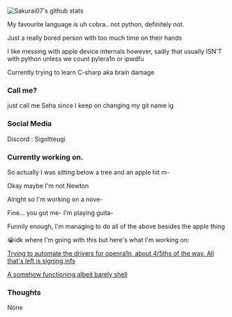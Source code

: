 

![Sakurai07's github stats](https://github-readme-stats.vercel.app/api?username=wynwxst&count_private=true&theme=radical)

My favourite language is uh cobra.. not python, definitely not.

Just a really bored person with too much time on their hands

I like messing with apple device internals however, sadly that usually ISN'T with python unless we count pylera1n or ipwdfu 

Currently trying to learn C-sharp aka brain damage

### Call me?

just call me Seha since I keep on changing my git name ig


### Social Media
Discord : Sigoltteugi


### Currently working on.
So actually I was sitting below a tree and an apple hit m-

Okay maybe I'm not Newton

Alright so I'm working on a nove-

Fine... you got me- I'm playing guita-

Funnily enough, I'm managing to do all of the above besides the apple thing

😭idk where I'm going with this but here's what I'm working on:


<a href="https://github.com/wynwxst/redra1n">Trying to automate the drivers for openra1n, about 4/5ths of the way. All that's left is signing infs</a>


<a href="https://github.com/wynwxst/reshell">A somehow functioning albeit barely shell</a>
### Thoughts
None
